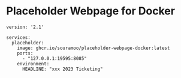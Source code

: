 # Placeholder Webpage for Docker

```
version: '2.1'

services:
  placeholder:
    image: ghcr.io/souramoo/placeholder-webpage-docker:latest
    ports:
      - "127.0.0.1:19595:8085"
    environment:
      HEADLINE: "xxx 2023 Ticketing"


```